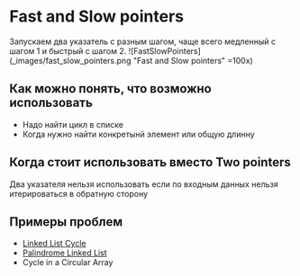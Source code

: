 # Fast and Slow pointers

Запускаем два указатель с разным шагом, чаще всего медленный с шагом 1 и быстрый с шагом 2.
![FastSlowPointers](_images/fast_slow_pointers.png "Fast and Slow pointers" =100x)

## Как можно понять, что возможно использовать
- Надо найти цикл в списке
- Когда нужно найти конкретынй элемент или общую длинну

## Когда стоит использовать вместо Two pointers 
Два указателя нельзя использовать если по входным данных нельзя итерироваться в обратную сторону

## Примеры проблем
- [Linked List Cycle](https://leetcode.com/problems/linked-list-cycle/description/)
- [Palindrome Linked List](https://leetcode.com/problems/palindrome-linked-list/description/)
- Cycle in a Circular Array